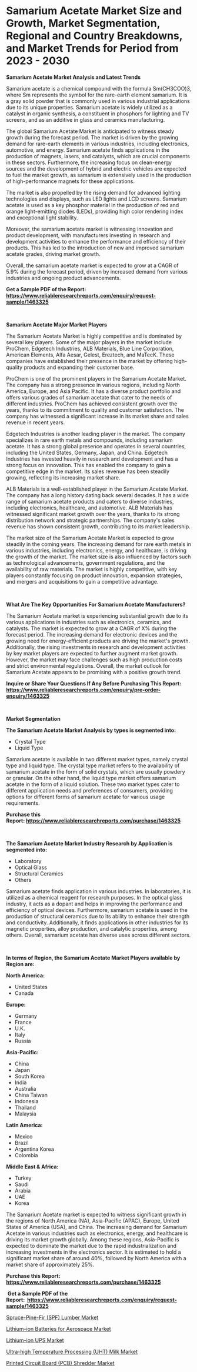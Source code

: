 <p><h1>Samarium Acetate Market Size and Growth, Market Segmentation, Regional and Country Breakdowns, and Market Trends for Period from 2023 -  2030</h1></p><p><strong>Samarium Acetate Market Analysis and Latest Trends</strong></p>
<p><p>Samarium acetate is a chemical compound with the formula Sm(CH3COO)3, where Sm represents the symbol for the rare-earth element samarium. It is a gray solid powder that is commonly used in various industrial applications due to its unique properties. Samarium acetate is widely utilized as a catalyst in organic synthesis, a constituent in phosphors for lighting and TV screens, and as an additive in glass and ceramics manufacturing.</p><p>The global Samarium Acetate Market is anticipated to witness steady growth during the forecast period. The market is driven by the growing demand for rare-earth elements in various industries, including electronics, automotive, and energy. Samarium acetate finds applications in the production of magnets, lasers, and catalysts, which are crucial components in these sectors. Furthermore, the increasing focus on clean-energy sources and the development of hybrid and electric vehicles are expected to fuel the market growth, as samarium is extensively used in the production of high-performance magnets for these applications.</p><p>The market is also propelled by the rising demand for advanced lighting technologies and displays, such as LED lights and LCD screens. Samarium acetate is used as a key phosphor material in the production of red and orange light-emitting diodes (LEDs), providing high color rendering index and exceptional light stability.</p><p>Moreover, the samarium acetate market is witnessing innovation and product development, with manufacturers investing in research and development activities to enhance the performance and efficiency of their products. This has led to the introduction of new and improved samarium acetate grades, driving market growth.</p><p>Overall, the samarium acetate market is expected to grow at a CAGR of 5.9% during the forecast period, driven by increased demand from various industries and ongoing product advancements.</p></p>
<p><strong>Get a Sample PDF of the Report:&nbsp; <a href="https://www.reliableresearchreports.com/enquiry/request-sample/1463325">https://www.reliableresearchreports.com/enquiry/request-sample/1463325</a></strong></p>
<p>&nbsp;</p>
<p><strong>Samarium Acetate Major Market Players</strong></p>
<p><p>The Samarium Acetate Market is highly competitive and is dominated by several key players. Some of the major players in the market include ProChem, Edgetech Industries, ALB Materials, Blue Line Corporation, American Elements, Alfa Aesar, Gelest, Ereztech, and MaTecK. These companies have established their presence in the market by offering high-quality products and expanding their customer base.</p><p>ProChem is one of the prominent players in the Samarium Acetate Market. The company has a strong presence in various regions, including North America, Europe, and Asia Pacific. It has a diverse product portfolio and offers various grades of samarium acetate that cater to the needs of different industries. ProChem has achieved consistent growth over the years, thanks to its commitment to quality and customer satisfaction. The company has witnessed a significant increase in its market share and sales revenue in recent years. </p><p>Edgetech Industries is another leading player in the market. The company specializes in rare earth metals and compounds, including samarium acetate. It has a strong global presence and operates in several countries, including the United States, Germany, Japan, and China. Edgetech Industries has invested heavily in research and development and has a strong focus on innovation. This has enabled the company to gain a competitive edge in the market. Its sales revenue has been steadily growing, reflecting its increasing market share.</p><p>ALB Materials is a well-established player in the Samarium Acetate Market. The company has a long history dating back several decades. It has a wide range of samarium acetate products and caters to diverse industries, including electronics, healthcare, and automotive. ALB Materials has witnessed significant market growth over the years, thanks to its strong distribution network and strategic partnerships. The company's sales revenue has shown consistent growth, contributing to its market leadership.</p><p>The market size of the Samarium Acetate Market is expected to grow steadily in the coming years. The increasing demand for rare earth metals in various industries, including electronics, energy, and healthcare, is driving the growth of the market. The market size is also influenced by factors such as technological advancements, government regulations, and the availability of raw materials. The market is highly competitive, with key players constantly focusing on product innovation, expansion strategies, and mergers and acquisitions to gain a competitive advantage.</p></p>
<p>&nbsp;</p>
<p><strong>What Are The Key Opportunities For Samarium Acetate Manufacturers?</strong></p>
<p><p>The Samarium Acetate market is experiencing substantial growth due to its various applications in industries such as electronics, ceramics, and catalysts. The market is expected to grow at a CAGR of X% during the forecast period. The increasing demand for electronic devices and the growing need for energy-efficient products are driving the market's growth. Additionally, the rising investments in research and development activities by key market players are expected to further augment market growth. However, the market may face challenges such as high production costs and strict environmental regulations. Overall, the market outlook for Samarium Acetate appears to be promising with a positive growth trend.</p></p>
<p><strong>Inquire or Share Your Questions If Any Before Purchasing This Report: <a href="https://www.reliableresearchreports.com/enquiry/pre-order-enquiry/1463325">https://www.reliableresearchreports.com/enquiry/pre-order-enquiry/1463325</a></strong></p>
<p>&nbsp;</p>
<p><strong>Market Segmentation</strong></p>
<p><strong>The Samarium Acetate Market Analysis by types is segmented into:</strong></p>
<p><ul><li>Crystal Type</li><li>Liquid Type</li></ul></p>
<p><p>Samarium acetate is available in two different market types, namely crystal type and liquid type. The crystal type market refers to the availability of samarium acetate in the form of solid crystals, which are usually powdery or granular. On the other hand, the liquid type market offers samarium acetate in the form of a liquid solution. These two market types cater to different application needs and preferences of consumers, providing options for different forms of samarium acetate for various usage requirements.</p></p>
<p><strong>Purchase this Report:&nbsp;<a href="https://www.reliableresearchreports.com/purchase/1463325">https://www.reliableresearchreports.com/purchase/1463325</a></strong></p>
<p>&nbsp;</p>
<p><strong>The Samarium Acetate Market Industry Research by Application is segmented into:</strong></p>
<p><ul><li>Laboratory</li><li>Optical Glass</li><li>Structural Ceramics</li><li>Others</li></ul></p>
<p><p>Samarium acetate finds application in various industries. In laboratories, it is utilized as a chemical reagent for research purposes. In the optical glass industry, it acts as a dopant and helps in improving the performance and efficiency of optical devices. Furthermore, samarium acetate is used in the production of structural ceramics due to its ability to enhance their strength and conductivity. Additionally, it finds applications in other industries for its magnetic properties, alloy production, and catalytic properties, among others. Overall, samarium acetate has diverse uses across different sectors.</p></p>
<p>&nbsp;</p>
<p><strong>In terms of Region, the Samarium Acetate Market Players available by Region are:</strong></p>
<p>
    <p> <strong> North America: </strong>
        <ul>
            <li>United States</li>
            <li>Canada</li>
        </ul>
        </p> 
    <p> <strong> Europe: </strong>
        <ul>
            <li>Germany</li>
            <li>France</li>
            <li>U.K.</li>
            <li>Italy</li>
            <li>Russia</li>
        </ul>
        </p> 
    <p> <strong> Asia-Pacific: </strong>
        <ul>
            <li>China</li>
            <li>Japan</li>
            <li>South Korea</li>
            <li>India</li>
            <li>Australia</li>
            <li>China Taiwan</li>
            <li>Indonesia</li>
            <li>Thailand</li>
            <li>Malaysia</li>
        </ul>
        </p> 
    <p> <strong> Latin America: </strong>
        <ul>
            <li>Mexico</li>
            <li>Brazil</li>
            <li>Argentina Korea</li>
            <li>Colombia</li>
        </ul>
        </p> 
    <p> <strong> Middle East & Africa: </strong>
        <ul>
            <li>Turkey</li>
            <li>Saudi</li>
            <li>Arabia</li>
            <li>UAE</li>
            <li>Korea</li>
        </ul>
    </p>
    </p>
<p><p>The Samarium Acetate market is expected to witness significant growth in the regions of North America (NA), Asia-Pacific (APAC), Europe, United States of America (USA), and China. The increasing demand for Samarium Acetate in various industries such as electronics, energy, and healthcare is driving its market growth globally. Among these regions, Asia-Pacific is expected to dominate the market due to the rapid industrialization and increasing investments in the electronics sector. It is estimated to hold a significant market share of around 40%, followed by North America with a market share of approximately 25%.</p></p>
<p><strong>Purchase this Report: <a href="https://www.reliableresearchreports.com/purchase/1463325">https://www.reliableresearchreports.com/purchase/1463325</a></strong></p>
<p>&nbsp;<strong>Get a Sample PDF of the Report:&nbsp;&nbsp;<a href="https://www.reliableresearchreports.com/enquiry/request-sample/1463325">https://www.reliableresearchreports.com/enquiry/request-sample/1463325</a></strong></p>
<p><strong></strong></p>
<p><p><a href="https://medium.com/@v8581137/spruce-pine-fir-spf-lumber-market-size-market-outlook-and-market-forecast-2023-to-2030-e1a99063c2ee">Spruce-Pine-Fir (SPF) Lumber Market</a></p><p><a href="https://medium.com/@tiffanytran1905/decoding-lithium-ion-batteries-for-aerospace-market-metrics-market-share-trends-and-growth-8db6293c19ff">Lithium-ion Batteries for Aerospace Market</a></p><p><a href="https://medium.com/@carolynfuller1997/lithium-ion-ups-market-comprehensive-assessment-by-type-application-and-geography-1584f07e46b0">Lithium-ion UPS Market</a></p><p><a href="https://medium.com/@rahulv.reportprime/ultra-high-temperature-processing-uht-milk-market-competitive-analysis-market-trends-and-8c599b92057e">Ultra-high Temperature Processing (UHT) Milk Market</a></p><p><a href="https://medium.com/@gerardowolf/printed-circuit-board-pcb-shredder-market-comprehensive-assessment-by-type-application-and-a2bf27b8593d">Printed Circuit Board (PCB) Shredder Market</a></p></p>